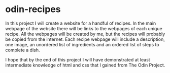 # odin-recipes

In this project I will create a website for a handful of recipes. In the main webpage of the website there will be links to the webpages of each unique recipe. All the webpages will be created by me, but the recipes will probably be copied from the internet. Each recipe webpage will include a description, one image, an unordered list of ingredients and an ordered list of steps to complete a dish.  

I hope that by the end of this project I will have demonstrated at least intermediate knowledge of html and css that I gained from The Odin Project. 